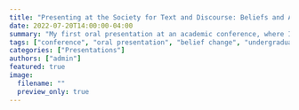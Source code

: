 ```yaml
---
title: "Presenting at the Society for Text and Discourse: Beliefs and Argumentative Writing (2022)"
date: 2022-07-20T14:00:00-04:00
summary: "My first oral presentation at an academic conference, where I shared findings on how belief change influences argumentative writing."
tags: ["conference", "oral presentation", "belief change", "undergraduate research"]
categories: ["Presentations"]
authors: ["admin"]
featured: true
image:
  filename: ""
  preview_only: true
---
```

